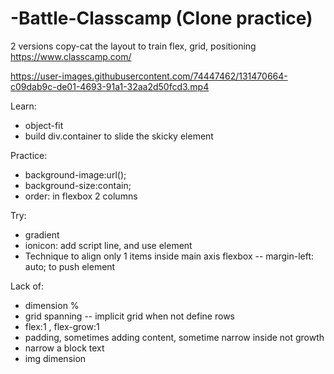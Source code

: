 # -Battle-Classcamp  (Clone practice)
2 versions copy-cat the layout to train flex, grid, positioning
https://www.classcamp.com/ 




https://user-images.githubusercontent.com/74447462/131470664-c09dab9c-de01-4693-91a1-32aa2d50fcd3.mp4




Learn:  
- object-fit
- build div.container to slide the skicky element


Practice: 
- background-image:url(); 
- background-size:contain;
- order: in flexbox 2 columns


Try:
- gradient 
- ionicon: add script line, and use <ion-icon> element
- Technique to align only 1 items inside main axis flexbox -- margin-left: auto; to push element 


Lack of: 
- dimension %
- grid spanning -- implicit grid when not define rows
- flex:1 , flex-grow:1
- padding, sometimes adding content, sometime narrow inside not growth
- narrow a block text
- img dimension
